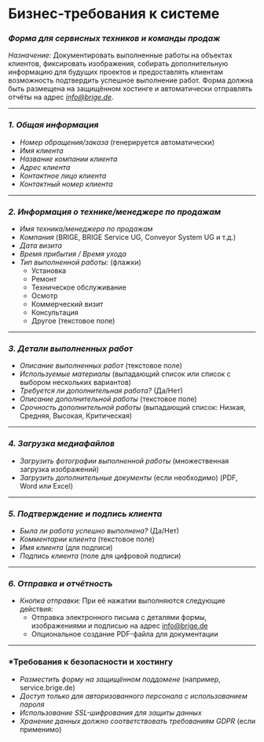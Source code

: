 # Бизнес-требования к системе

### *Форма для сервисных техников и команды продаж*
*Назначение:*
Документировать выполненные работы на объектах клиентов, фиксировать изображения, собирать дополнительную информацию для будущих проектов и предоставлять клиентам возможность подтвердить успешное выполнение работ. Форма должна быть размещена на защищённом хостинге и автоматически отправлять отчёты на адрес *info@brige.de*.

---

### *1. Общая информация*
- *Номер обращения/заказа* (генерируется автоматически)
- *Имя клиента*
- *Название компании клиента*
- *Адрес клиента*
- *Контактное лицо клиента*
- *Контактный номер клиента*

---

### *2. Информация о технике/менеджере по продажам*
- *Имя техника/менеджера по продажам*
- *Компания* (BRIGE, BRIGE Service UG, Conveyor System UG и т.д.)
- *Дата визита*
- *Время прибытия / Время ухода*
- *Тип выполненной работы:* (флажки)
  - Установка
  - Ремонт
  - Техническое обслуживание
  - Осмотр
  - Коммерческий визит
  - Консультация
  - Другое (текстовое поле)

---  

### *3. Детали выполненных работ*
- *Описание выполненных работ* (текстовое поле)
- *Используемые материалы* (выпадающий список или список с выбором нескольких вариантов)
- *Требуется ли дополнительная работа?* (Да/Нет)
- *Описание дополнительной работы* (текстовое поле)
- *Срочность дополнительной работы* (выпадающий список: Низкая, Средняя, Высокая, Критическая)

---

### *4. Загрузка медиафайлов*
- *Загрузить фотографии выполненной работы* (множественная загрузка изображений)
- *Загрузить дополнительные документы* (если необходимо) (PDF, Word или Excel)

---

### *5. Подтверждение и подпись клиента*
- *Была ли работа успешно выполнена?* (Да/Нет)
- *Комментарии клиента* (текстовое поле)
- *Имя клиента* (для подписи)
- *Подпись клиента* (поле для цифровой подписи)

---

### *6. Отправка и отчётность*
- *Кнопка отправки:* При её нажатии выполняются следующие действия:
  - Отправка электронного письма с деталями формы, изображениями и подписью на адрес info@brige.de
  - Опциональное создание PDF-файла для документации

---  

### *Требования к безопасности и хостингу
- *Разместить форму на защищённом поддомене* (например, service.brige.de)
- *Доступ только для авторизованного персонала с использованием пароля*
- *Использование SSL-шифрования для защиты данных*
- *Хранение данных должно соответствовать требованиям GDPR* (если применимо)

